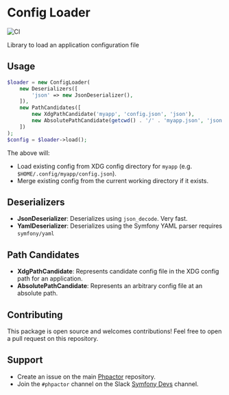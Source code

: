 Config Loader
=============

![CI](https://github.com/phpactor/config-loader/workflows/CI/badge.svg)

Library to load an application configuration file

Usage
-----

```php
$loader = new ConfigLoader(
    new Deserializers([
        'json' => new JsonDeserializer(),
    ]),
    new PathCandidates([
        new XdgPathCandidate('myapp', 'config.json', 'json'),
        new AbsolutePathCandidate(getcwd() . '/' . 'myapp.json', 'json'),
    ])
);
$config = $loader->load();
```

The above will:

- Load existing config from XDG config directory for `myapp` (e.g. `$HOME/.config/myapp/config.json`).
- Merge existing config from the current working directory if it exists.

Deserializers
-------------

- **JsonDeserializer**: Deserializes using `json_decode`. Very fast.
- **YamlDeserializer**: Deserializes using the Symfony YAML parser requires
  `symfony/yaml`

Path Candidates
---------------

- **XdgPathCandidate**: Represents candidate config file in the XDG config path for an application.
- **AbsolutePathCandidate**: Represents an arbitrary config file at an
  absolute path.

Contributing
------------

This package is open source and welcomes contributions! Feel free to open a
pull request on this repository.

Support
-------

- Create an issue on the main [Phpactor](https://github.com/phpactor/phpactor) repository.
- Join the `#phpactor` channel on the Slack [Symfony Devs](https://symfony.com/slack-invite) channel.

